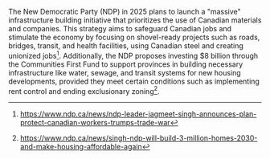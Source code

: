 The New Democratic Party (NDP) in 2025 plans to launch a "massive" infrastructure building initiative that prioritizes the use of Canadian materials and companies. This strategy aims to safeguard Canadian jobs and stimulate the economy by focusing on shovel-ready projects such as roads, bridges, transit, and health facilities, using Canadian steel and creating unionized jobs[^1]. Additionally, the NDP proposes investing $8 billion through the Communities First Fund to support provinces in building necessary infrastructure like water, sewage, and transit systems for new housing developments, provided they meet certain conditions such as implementing rent control and ending exclusionary zoning[^5].

[^1]: https://www.ndp.ca/news/ndp-leader-jagmeet-singh-announces-plan-protect-canadian-workers-trumps-trade-war  
[^5]: https://www.ndp.ca/news/singh-ndp-will-build-3-million-homes-2030-and-make-housing-affordable-again
